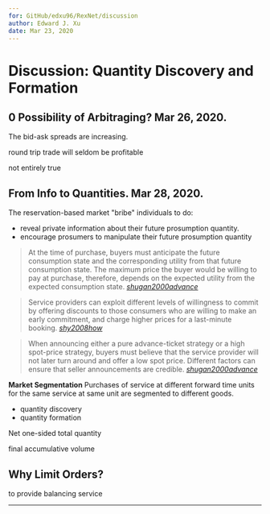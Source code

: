 ```yaml
---
for: GitHub/edxu96/RexNet/discussion
author: Edward J. Xu
date: Mar 23, 2020
---
```


# Discussion: Quantity Discovery and Formation

## 0 Possibility of Arbitraging? Mar 26, 2020.

The bid-ask spreads are increasing.

round trip trade will seldom be profitable

not entirely true


## From Info to Quantities. Mar 28, 2020.

The reservation-based market "bribe" individuals to do:

- reveal private information about their future prosumption quantity.
- encourage prosumers to manipulate their future prosumption quantity

> At the time of purchase, buyers must anticipate the future consumption state and the corresponding utility from that future consumption state. The maximum price the buyer would be willing to pay at purchase, therefore, depends on the expected utility from the expected consumption state. [_shugan2000advance_]

> Service providers can exploit different levels of willingness to commit by offering discounts to those consumers who are willing to make an early commitment, and charge higher prices for a last-minute booking. [_shy2008how_]

> When announcing either a pure advance-ticket strategy or a high spot-price strategy, buyers must believe that the service provider will not later turn around and offer a low spot price. Different factors can ensure that seller announcements are credible.  [_shugan2000advance_]

__Market Segmentation__ Purchases of service at different forward time units for the same service at same unit are segmented to different goods.

- quantity discovery
- quantity formation

Net one-sided total quantity

final accumulative volume

## Why Limit Orders?

to provide balancing service

---

[_shugan2000advance_]: https://github.com/edxu96/symposium/tree/master/src/Rex
[_shy2008how_]: https://github.com/edxu96/symposium/tree/master/src/Man
